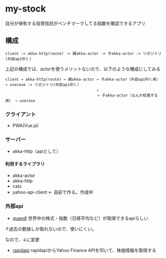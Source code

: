 # my-stock
自分が保有する投資信託がベンチマークしてる指数を確認できるアプリ

## 構成

```
client -> akka-http(route) -> 親akka-actor -> 子akka-actor -> リポジトリ(外部api叩く)
```

上記の構成では、actorを使うメリットないので、以下のような構成にしてみる

```
client → akka-http(route) → 親akka-actor → 子akka-actor（外部api叩く用） → usecase -> リポジトリ(外部api叩く)
　                                       ↓
                                         → 子akka-actor（なんか処理する用） → usecase
```                                  
                                           
### クライアント
- PWA(Vue.js)

### サーバー
- akka-http（apiとして）

#### 利用するライブラリ
- akka-actor
- akka-http
- cats
- yahoo-api-client <- 自前で作る。作成中

### 外部api
- [quandl](https://www.quandl.com/tools/full-list)
世界中の株式・指数（日経平均など）が取得できるapiらしい

↑過去の数値しか取れないので、使いにくい。

なので、↓に変更

- [rapidapi](https://rapidapi.com/)
rapidapiからYahoo Finance APIを叩いて、株価情報を取得する
